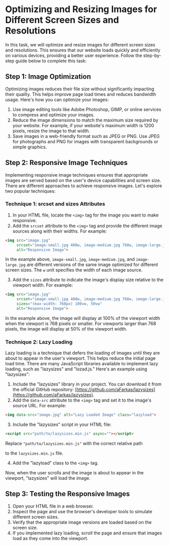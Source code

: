 # Optimizing and Resizing Images for Different Screen Sizes and Resolutions

In this task, we will optimize and resize images for different screen sizes and resolutions. This ensures that our website loads quickly and efficiently on various devices, providing a better user experience. Follow the step-by-step guide below to complete this task:

## Step 1: Image Optimization

Optimizing images reduces their file size without significantly impacting their quality. This helps improve page load times and reduces bandwidth usage. Here's how you can optimize your images:

1. Use image editing tools like Adobe Photoshop, GIMP, or online services to compress and optimize your images.
2. Reduce the image dimensions to match the maximum size required by your website. For example, if your website's maximum width is 1200 pixels, resize the image to that width.
3. Save images in a web-friendly format such as JPEG or PNG. Use JPEG for photographs and PNG for images with transparent backgrounds or simple graphics.

## Step 2: Responsive Image Techniques

Implementing responsive image techniques ensures that appropriate images are served based on the user's device capabilities and screen size. There are different approaches to achieve responsive images. Let's explore two popular techniques:

### Technique 1: srcset and sizes Attributes

1. In your HTML file, locate the `<img>` tag for the image you want to make responsive.
2. Add the `srcset` attribute to the `<img>` tag and provide the different image sources along with their widths. For example:

```html
<img src="image.jpg" 
     srcset="image-small.jpg 480w, image-medium.jpg 768w, image-large.jpg 1200w" 
     alt="Responsive Image">
```

In the example above, `image-small.jpg`, `image-medium.jpg`, and `image-large.jpg` are different versions of the same image optimized for different screen sizes. The `w` unit specifies the width of each image source.

3. Add the `sizes` attribute to indicate the image's display size relative to the viewport width. For example:

```html
<img src="image.jpg" 
     srcset="image-small.jpg 480w, image-medium.jpg 768w, image-large.jpg 1200w" 
     sizes="(max-width: 768px) 100vw, 50vw"
     alt="Responsive Image">
```

In the example above, the image will display at 100% of the viewport width when the viewport is 768 pixels or smaller. For viewports larger than 768 pixels, the image will display at 50% of the viewport width.

### Technique 2: Lazy Loading

Lazy loading is a technique that defers the loading of images until they are about to appear in the user's viewport. This helps reduce the initial page load time. There are many JavaScript libraries available to implement lazy loading, such as "lazysizes" and "lozad.js." Here's an example using "lazysizes":

1. Include the "lazysizes" library in your project. You can download it from the official GitHub repository: [https://github.com/aFarkas/lazysizes](https://github.com/aFarkas/lazysizes).
2. Add the `data-src` attribute to the `<img>` tag and set it to the image's source URL. For example:

```html
<img data-src="image.jpg" alt="Lazy Loaded Image" class="lazyload">
```

3. Include the "lazysizes" script in your HTML file:

```html
<script src="path/to/lazysizes.min.js" async=""></script>
```

Replace `"path/to/lazysizes.min.js"` with the correct relative path

 to the `lazysizes.min.js` file.

4. Add the "lazyload" class to the `<img>` tag.

Now, when the user scrolls and the image is about to appear in the viewport, "lazysizes" will load the image.

## Step 3: Testing the Responsive Images

1. Open your HTML file in a web browser.
2. Inspect the page and use the browser's developer tools to simulate different screen sizes.
3. Verify that the appropriate image versions are loaded based on the screen size.
4. If you implemented lazy loading, scroll the page and ensure that images load as they come into the viewport.
